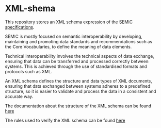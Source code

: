 # XML-shema

This repository stores an XML schema expression of the [SEMIC specifications](https://github.com/SEMICeu#-semic-specifications).

SEMIC is mostly focused on semantic interoperability by developing, maintaining and promoting data standards and recommendations such as the Core Vocabularies, to define the meaning of data elements.

Technical interoperability involves the technical aspects of data exchange, ensuring that data can be transferred and processed correctly between systems. This is achieved through the use of standardised formats and protocols such as XML.

An XML schema defines the structure and data types of XML documents, ensuring that data exchanged between systems adheres to a predefined structure, so it is easier to validate and process the data in a consistent and accurate way.

The documentation about the structure of the XML schema can be found [here](./doc/xsd_structure.md)

The rules used to verify the XML schema can be found [here](./rules/rules_schematron.md)
